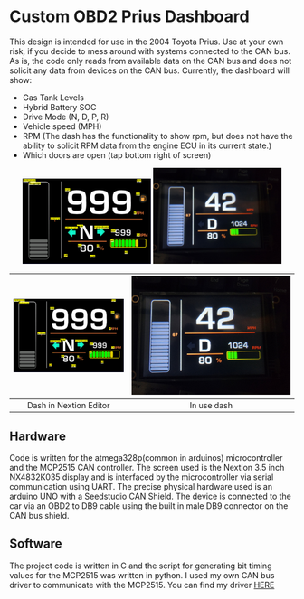 # Custom OBD2 Prius Dashboard
This design is intended for use in the 2004 Toyota Prius. Use at your own risk, if you decide to mess around with systems connected to the CAN bus. As is, the code only reads from available data on the CAN bus and does not solicit any data from devices on the CAN bus. 
Currently, the dashboard will show:
- Gas Tank Levels
- Hybrid Battery SOC
- Drive Mode (N, D, P, R)
- Vehicle speed (MPH)
- RPM (The dash has the functionality to show rpm, but does not have the ability to solicit RPM data from the engine ECU in its current state.)
- Which doors are open (tap bottom right of screen)


<p align="center">
  <img src="https://github.com/Wwaylon/PriusDash/blob/main/images/dash.PNG" alt="Image 1" width="45%">
  <img src="https://github.com/Wwaylon/PriusDash/blob/main/images/dash1.jpg" alt="Image 2" width="45%">
</p>



| ![Image 1](https://github.com/Wwaylon/PriusDash/blob/main/images/dash.PNG) | ![Image 2](https://github.com/Wwaylon/PriusDash/blob/main/images/dash1.jpg) |
|:------------------------------:|:------------------------------:|
|          Dash in Nextion Editor         |          In use dash         |

## Hardware
Code is written for the atmega328p(common in arduinos) microcontroller and the MCP2515 CAN controller. The screen used is the Nextion 3.5 inch NX4832K035 display and is interfaced by the microcontroller via serial communication using UART. 
The precise physical hardware used is an arduino UNO with a Seedstudio CAN Shield. The device is connected to the car via an OBD2 to DB9 cable using the built in male DB9 connector on the CAN bus shield. 

## Software
The project code is written in C and the script for generating bit timing values for the MCP2515 was written in python. I used my own CAN bus driver to communicate with the MCP2515. You can find my driver [HERE](https://github.com/Wwaylon/MCP2515_Library)
